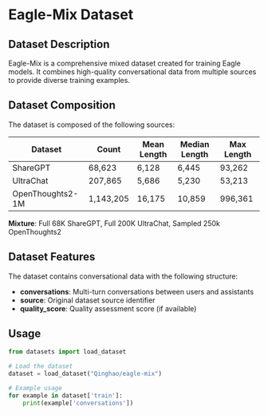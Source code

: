 # Eagle-Mix Dataset

## Dataset Description

Eagle-Mix is a comprehensive mixed dataset created for training Eagle models. It combines high-quality conversational data from multiple sources to provide diverse training examples.

## Dataset Composition

The dataset is composed of the following sources:

| Dataset | Count | Mean Length | Median Length | Max Length |
|---------|--------|-------------|---------------|-------------|
| ShareGPT | 68,623 | 6,128 | 6,445 | 93,262 |
| UltraChat | 207,865 | 5,686 | 5,230 | 53,213 |
| OpenThoughts2-1M | 1,143,205 | 16,175 | 10,859 | 996,361 |

**Mixture**: Full 68K ShareGPT, Full 200K UltraChat, Sampled 250k OpenThoughts2

## Dataset Features

The dataset contains conversational data with the following structure:
- **conversations**: Multi-turn conversations between users and assistants
- **source**: Original dataset source identifier
- **quality_score**: Quality assessment score (if available)

## Usage

```python
from datasets import load_dataset

# Load the dataset
dataset = load_dataset("Qinghao/eagle-mix")

# Example usage
for example in dataset['train']:
    print(example['conversations'])
```
